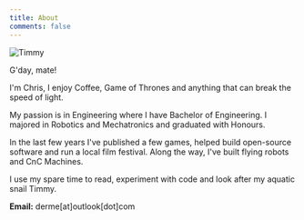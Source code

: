 ```yaml
---
title: About
comments: false
---
```


![Timmy](/img/about_timmy.jpg)

G'day, mate!

I'm Chris, I enjoy Coffee, Game of Thrones and anything that can break the speed of light.

My passion is in Engineering where I have Bachelor of Engineering. I majored in Robotics and Mechatronics and graduated with Honours.

In the last few years I've published a few games, helped build open-source software and run a local film festival. Along the way, I've built flying robots and CnC Machines.

I use my spare time to read, experiment with code and look after my aquatic snail Timmy.

**Email:** derme[at]outlook[dot]com
